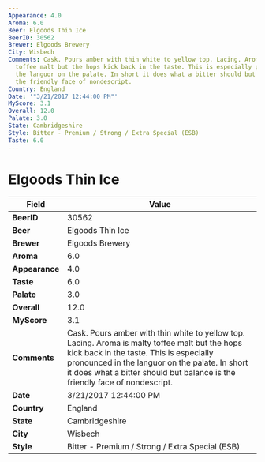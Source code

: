 ```yaml
---
Appearance: 4.0
Aroma: 6.0
Beer: Elgoods Thin Ice
BeerID: 30562
Brewer: Elgoods Brewery
City: Wisbech
Comments: Cask. Pours amber with thin white to yellow top. Lacing. Aroma is malty
  toffee malt but the hops kick back in the taste. This is especially pronounced in
  the languor on the palate. In short it does what a bitter should but balance is
  the friendly face of nondescript.
Country: England
Date: '"3/21/2017 12:44:00 PM"'
MyScore: 3.1
Overall: 12.0
Palate: 3.0
State: Cambridgeshire
Style: Bitter - Premium / Strong / Extra Special (ESB)
Taste: 6.0
---
```


# Elgoods Thin Ice

| Field         | Value |
|---------------|-------|
| **BeerID** | 30562 |
| **Beer** | Elgoods Thin Ice |
| **Brewer** | Elgoods Brewery |
| **Aroma** | 6.0 |
| **Appearance** | 4.0 |
| **Taste** | 6.0 |
| **Palate** | 3.0 |
| **Overall** | 12.0 |
| **MyScore** | 3.1 |
| **Comments** | Cask. Pours amber with thin white to yellow top. Lacing. Aroma is malty toffee malt but the hops kick back in the taste. This is especially pronounced in the languor on the palate. In short it does what a bitter should but balance is the friendly face of nondescript. |
| **Date** | 3/21/2017 12:44:00 PM |
| **Country** | England |
| **State** | Cambridgeshire |
| **City** | Wisbech |
| **Style** | Bitter - Premium / Strong / Extra Special (ESB) |
